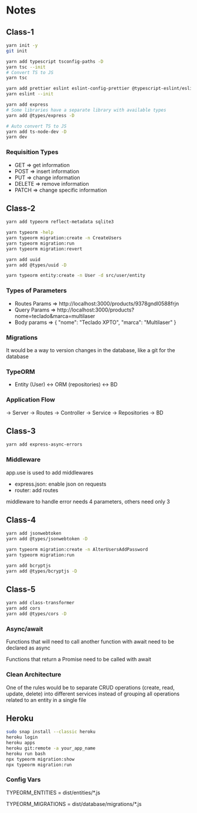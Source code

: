# Notes

## Class-1

```sh
yarn init -y
git init

yarn add typescript tsconfig-paths -D
yarn tsc --init
# Convert TS to JS
yarn tsc

yarn add prettier eslint eslint-config-prettier @typescript-eslint/eslint-plugin @typescript-eslint/parser -D
yarn eslint --init

yarn add express
# Some libraries have a separate library with available types
yarn add @types/express -D

# Auto convert TS to JS
yarn add ts-node-dev -D
yarn dev
```

### Requisition Types

- GET => get information
- POST => insert information
- PUT => change information
- DELETE => remove information
- PATCH => change specific information

## Class-2

```sh
yarn add typeorm reflect-metadata sqlite3

yarn typeorm -help
yarn typeorm migration:create -n CreateUsers
yarn typeorm migration:run
yarn typeorm migration:revert

yarn add uuid
yarn add @types/uuid -D

yarn typeorm entity:create -n User -d src/user/entity
```

### Types of Parameters

- Routes Params => http://localhost:3000/products/9378gndl0588frjn
- Query Params => http://localhost:3000/products?nome=teclado&marca=multilaser
- Body params => { "nome": "Teclado XPTO", "marca": "Multilaser" }

### Migrations

It would be a way to version changes in the database, like a git for the database

### TypeORM

- Entity (User) <-> ORM (repositories) <-> BD

### Application Flow

-> Server -> Routes -> Controller -> Service -> Repositories -> BD

## Class-3

```sh
yarn add express-async-errors
```

### Middleware

app.use is used to add middlewares

- express.json: enable json on requests
- router: add routes

middleware to handle error needs 4 parameters, others need only 3

## Class-4

```sh
yarn add jsonwebtoken
yarn add @types/jsonwebtoken -D

yarn typeorm migration:create -n AlterUsersAddPassword
yarn typeorm migration:run

yarn add bcryptjs
yarn add @types/bcryptjs -D
```

## Class-5

```sh
yarn add class-transformer
yarn add cors
yarn add @types/cors -D
```

### Async/await

Functions that will need to call another function with await need to be declared as async

Functions that return a Promise need to be called with await

### Clean Architecture

One of the rules would be to separate CRUD operations (create, read, update, delete) into different services instead of grouping all operations related to an entity in a single file

## Heroku

```sh
sudo snap install --classic heroku
heroku login
heroku apps
heroku git:remote -a your_app_name
heroku run bash
npx typeorm migration:show
npx typeorm migration:run
```

### Config Vars

TYPEORM_ENTITIES = dist/entities/*.js

TYPEORM_MIGRATIONS = dist/database/migrations/*.js
